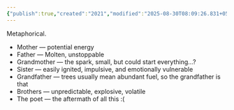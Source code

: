 ```yaml
---
{"publish":true,"created":"2021","modified":"2025-08-30T08:09:26.831+05:30","cssclasses":""}
---
```



Metaphorical.

 - Mother — potential energy
 - Father — Molten, unstoppable
 - Grandmother — the spark, small, but could start everything...?
 - Sister — easily ignited, impulsive, and emotionally vulnerable
 - Grandfather — trees usually mean abundant fuel, so the grandfather is that
 - Brothers — unpredictable, explosive, volatile
 - The poet — the aftermath of all this :(
